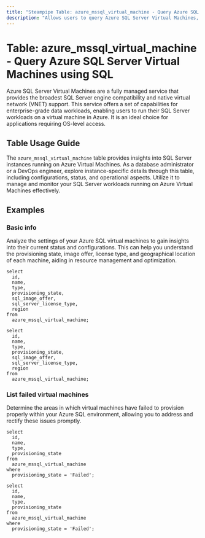 ```yaml
---
title: "Steampipe Table: azure_mssql_virtual_machine - Query Azure SQL Server Virtual Machines using SQL"
description: "Allows users to query Azure SQL Server Virtual Machines, specifically providing insights into the configuration, status, and operational aspects of the SQL Server instances running on Azure Virtual Machines."
---
```


# Table: azure_mssql_virtual_machine - Query Azure SQL Server Virtual Machines using SQL

Azure SQL Server Virtual Machines are a fully managed service that provides the broadest SQL Server engine compatibility and native virtual network (VNET) support. This service offers a set of capabilities for enterprise-grade data workloads, enabling users to run their SQL Server workloads on a virtual machine in Azure. It is an ideal choice for applications requiring OS-level access.

## Table Usage Guide

The `azure_mssql_virtual_machine` table provides insights into SQL Server instances running on Azure Virtual Machines. As a database administrator or a DevOps engineer, explore instance-specific details through this table, including configurations, status, and operational aspects. Utilize it to manage and monitor your SQL Server workloads running on Azure Virtual Machines effectively.

## Examples

### Basic info
Analyze the settings of your Azure SQL virtual machines to gain insights into their current status and configurations. This can help you understand the provisioning state, image offer, license type, and geographical location of each machine, aiding in resource management and optimization.

```sql+postgres
select
  id,
  name,
  type,
  provisioning_state,
  sql_image_offer,
  sql_server_license_type,
  region
from
  azure_mssql_virtual_machine;
```

```sql+sqlite
select
  id,
  name,
  type,
  provisioning_state,
  sql_image_offer,
  sql_server_license_type,
  region
from
  azure_mssql_virtual_machine;
```

### List failed virtual machines
Determine the areas in which virtual machines have failed to provision properly within your Azure SQL environment, allowing you to address and rectify these issues promptly.

```sql+postgres
select
  id,
  name,
  type,
  provisioning_state
from
  azure_mssql_virtual_machine
where
  provisioning_state = 'Failed';
```

```sql+sqlite
select
  id,
  name,
  type,
  provisioning_state
from
  azure_mssql_virtual_machine
where
  provisioning_state = 'Failed';
```